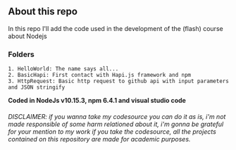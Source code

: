 ## About this repo
In this repo I'll add the code used in the development of the (flash) course about Nodejs

### Folders
    1. HelloWorld: The name says all...
    2. BasicHapi: First contact with Hapi.js framework and npm
    3. HttpRequest: Basic http request to github api with input parameters and JSON stringify


**Coded in NodeJs v10.15.3, npm 6.4.1 and visual studio code**

###### DISCLAIMER: if you wanna take my codesource you can do it as is, i'm not made responsible of some harm relationed about it, i'm gonna be grateful for your mention to my work if you take the codesource, all the projects contained on this repository are made for academic purposes.
